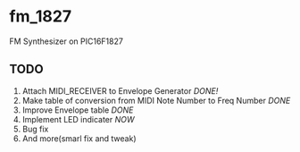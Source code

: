 fm_1827
=======

FM Synthesizer on PIC16F1827

## TODO
  1. Attach MIDI_RECEIVER to Envelope Generator *DONE!*
  2. Make table of conversion from MIDI Note Number to Freq Number *DONE*
  3. Improve Envelope table *DONE*
  4. Implement LED indicater *NOW*
  5. Bug fix 
  6. And more(smarl fix and tweak) 
